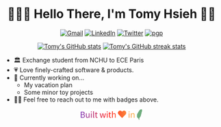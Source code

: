 <h1 align="center">👨🏻‍💻 Hello There, I'm Tomy Hsieh 👋🏻</h1>

<p align="center">
    <a href="mailto:tomy0000000@gmail.com"
        ><img src="https://img.shields.io/badge/Gmail-tomy0000000%40gmail.com-%23D14836?logo=gmail" alt="Gmail"
    /></a>
    <a href="https://www.linkedin.com/in/tomy0000000"
        ><img src="https://img.shields.io/badge/LinkedIn-Tomy%20Hsieh-%230077B5?logo=linkedin" alt="LinkedIn"
    /></a>
    <a href="https://twitter.com/tomy0000000"
        ><img src="https://img.shields.io/badge/Twitter-tomy0000000-%231DA1F3?logo=twitter" alt="Twitter"
    /></a>
    <a href="https://keybase.io/tomy0000000"
        ><img src="https://img.shields.io/badge/pgp-9E47A53D54F34479-%2333A0FF?logo=keybase" alt="pgp"
    /></a>
</p>

<p align="center">
    <a href="https://github-readme-stats.vercel.app/api?username=tomy0000000&show_icons=true&hide_title=true&hide_border=true&theme=dracula"
        ><img src="https://github-readme-stats.vercel.app/api?username=tomy0000000&show_icons=true&hide_title=true&hide_border=true&theme=dracula" height=140  alt="Tomy's GitHub stats"
    /></a>
    <a href="https://github-readme-streak-stats.herokuapp.com?user=tomy0000000&hide_border=true&theme=dracula"
        ><img src="https://github-readme-streak-stats.herokuapp.com?user=tomy0000000&hide_border=true&theme=dracula" height=140  alt="Tomy's GitHub streak stats"
    /></a>
</p>

- 🏛 Exchange student from NCHU to ECE Paris
- 💗 Love finely-crafted software & products.
- 🔭 Currently working on...
  - My vacation plan
  - Some minor toy projects
- 👋🏻 Feel free to reach out to me with badges above.

<p align="center">
    <img src="footer.svg" height="25"/>
</p>
